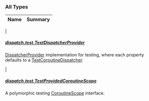 

### All Types

| Name | Summary |
|---|---|
|

##### [dispatch.test.TestDispatcherProvider](../dispatch.test/-test-dispatcher-provider/index.md)

[DispatcherProvider](https://rbusarow.github.io/Dispatch/dispatch-core/dispatch.core/-dispatcher-provider/index.md) implementation for testing, where each property defaults to a [TestCoroutineDispatcher](https://kotlin.github.io/kotlinx.coroutines/kotlinx-coroutines-test/kotlinx.coroutines.test/-test-coroutine-dispatcher/index.html).


|

##### [dispatch.test.TestProvidedCoroutineScope](../dispatch.test/-test-provided-coroutine-scope/index.md)

A polymorphic testing [CoroutineScope](https://kotlin.github.io/kotlinx.coroutines/kotlinx-coroutines-core/kotlinx.coroutines/-coroutine-scope/index.html) interface.


